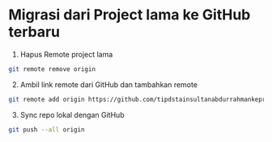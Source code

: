 # Migrasi dari Project lama ke GitHub terbaru

1. Hapus Remote project lama
```bash
git remote remove origin
```

2. Ambil link remote dari GitHub dan tambahkan remote
```bash
git remote add origin https://github.com/tipdstainsultanabdurrahmankepri/nama-repo.git
```

3. Sync repo lokal dengan GitHub
```bash
git push --all origin
```